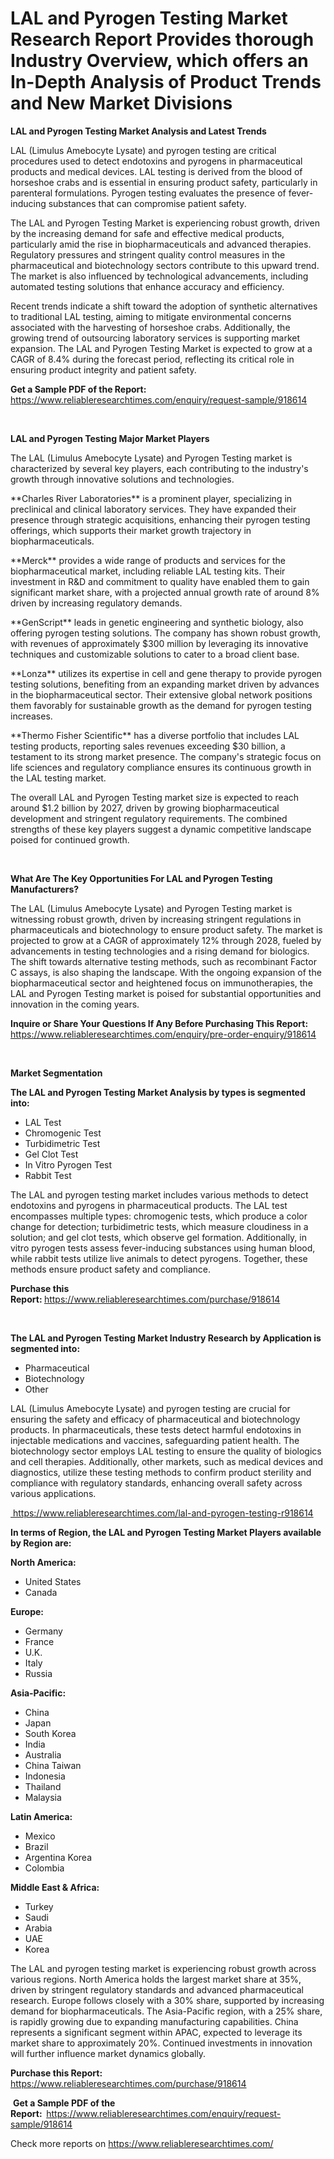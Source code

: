 <p><h1>LAL and Pyrogen Testing Market Research Report Provides thorough Industry Overview, which offers an In-Depth Analysis of Product Trends and New Market Divisions</h1></p><p><strong>LAL and Pyrogen Testing Market Analysis and Latest Trends</strong></p>
<p><p>LAL (Limulus Amebocyte Lysate) and pyrogen testing are critical procedures used to detect endotoxins and pyrogens in pharmaceutical products and medical devices. LAL testing is derived from the blood of horseshoe crabs and is essential in ensuring product safety, particularly in parenteral formulations. Pyrogen testing evaluates the presence of fever-inducing substances that can compromise patient safety.</p><p>The LAL and Pyrogen Testing Market is experiencing robust growth, driven by the increasing demand for safe and effective medical products, particularly amid the rise in biopharmaceuticals and advanced therapies. Regulatory pressures and stringent quality control measures in the pharmaceutical and biotechnology sectors contribute to this upward trend. The market is also influenced by technological advancements, including automated testing solutions that enhance accuracy and efficiency.</p><p>Recent trends indicate a shift toward the adoption of synthetic alternatives to traditional LAL testing, aiming to mitigate environmental concerns associated with the harvesting of horseshoe crabs. Additionally, the growing trend of outsourcing laboratory services is supporting market expansion. The LAL and Pyrogen Testing Market is expected to grow at a CAGR of 8.4% during the forecast period, reflecting its critical role in ensuring product integrity and patient safety.</p></p>
<p><strong>Get a Sample PDF of the Report:&nbsp;</strong> <a href="https://www.reliableresearchtimes.com/enquiry/request-sample/918614?utm_campaign=3101&utm_medium=2&utm_source=Github&utm_content=ia&utm_term=07032025&utm_id=lal-and-pyrogen-testing">https://www.reliableresearchtimes.com/enquiry/request-sample/918614</a></p>
<p>&nbsp;</p>
<p><strong>LAL and Pyrogen Testing Major Market Players</strong></p>
<p><p>The LAL (Limulus Amebocyte Lysate) and Pyrogen Testing market is characterized by several key players, each contributing to the industry's growth through innovative solutions and technologies.</p><p>**Charles River Laboratories** is a prominent player, specializing in preclinical and clinical laboratory services. They have expanded their presence through strategic acquisitions, enhancing their pyrogen testing offerings, which supports their market growth trajectory in biopharmaceuticals.</p><p>**Merck** provides a wide range of products and services for the biopharmaceutical market, including reliable LAL testing kits. Their investment in R&D and commitment to quality have enabled them to gain significant market share, with a projected annual growth rate of around 8% driven by increasing regulatory demands.</p><p>**GenScript** leads in genetic engineering and synthetic biology, also offering pyrogen testing solutions. The company has shown robust growth, with revenues of approximately $300 million by leveraging its innovative techniques and customizable solutions to cater to a broad client base.</p><p>**Lonza** utilizes its expertise in cell and gene therapy to provide pyrogen testing solutions, benefiting from an expanding market driven by advances in the biopharmaceutical sector. Their extensive global network positions them favorably for sustainable growth as the demand for pyrogen testing increases.</p><p>**Thermo Fisher Scientific** has a diverse portfolio that includes LAL testing products, reporting sales revenues exceeding $30 billion, a testament to its strong market presence. The company's strategic focus on life sciences and regulatory compliance ensures its continuous growth in the LAL testing market.</p><p>The overall LAL and Pyrogen Testing market size is expected to reach around $1.2 billion by 2027, driven by growing biopharmaceutical development and stringent regulatory requirements. The combined strengths of these key players suggest a dynamic competitive landscape poised for continued growth.</p></p>
<p>&nbsp;</p>
<p><strong>What Are The Key Opportunities For LAL and Pyrogen Testing Manufacturers?</strong></p>
<p><p>The LAL (Limulus Amebocyte Lysate) and Pyrogen Testing market is witnessing robust growth, driven by increasing stringent regulations in pharmaceuticals and biotechnology to ensure product safety. The market is projected to grow at a CAGR of approximately 12% through 2028, fueled by advancements in testing technologies and a rising demand for biologics. The shift towards alternative testing methods, such as recombinant Factor C assays, is also shaping the landscape. With the ongoing expansion of the biopharmaceutical sector and heightened focus on immunotherapies, the LAL and Pyrogen Testing market is poised for substantial opportunities and innovation in the coming years.</p></p>
<p><strong>Inquire or Share Your Questions If Any Before Purchasing This Report:</strong> <a href="https://www.reliableresearchtimes.com/enquiry/pre-order-enquiry/918614?utm_campaign=3101&utm_medium=2&utm_source=Github&utm_content=ia&utm_term=07032025&utm_id=lal-and-pyrogen-testing">https://www.reliableresearchtimes.com/enquiry/pre-order-enquiry/918614</a></p>
<p>&nbsp;</p>
<p><strong>Market Segmentation</strong></p>
<p><strong>The LAL and Pyrogen Testing Market Analysis by types is segmented into:</strong></p>
<p><ul><li>LAL Test</li><li>Chromogenic Test</li><li>Turbidimetric Test</li><li>Gel Clot Test</li><li>In Vitro Pyrogen Test</li><li>Rabbit Test</li></ul></p>
<p><p>The LAL and pyrogen testing market includes various methods to detect endotoxins and pyrogens in pharmaceutical products. The LAL test encompasses multiple types: chromogenic tests, which produce a color change for detection; turbidimetric tests, which measure cloudiness in a solution; and gel clot tests, which observe gel formation. Additionally, in vitro pyrogen tests assess fever-inducing substances using human blood, while rabbit tests utilize live animals to detect pyrogens. Together, these methods ensure product safety and compliance.</p></p>
<p><strong>Purchase this Report:&nbsp;</strong><a href="https://www.reliableresearchtimes.com/purchase/918614?utm_campaign=3101&utm_medium=2&utm_source=Github&utm_content=ia&utm_term=07032025&utm_id=lal-and-pyrogen-testing">https://www.reliableresearchtimes.com/purchase/918614</a></p>
<p>&nbsp;</p>
<p><strong>The LAL and Pyrogen Testing Market Industry Research by Application is segmented into:</strong></p>
<p><ul><li>Pharmaceutical</li><li>Biotechnology</li><li>Other</li></ul></p>
<p><p>LAL (Limulus Amebocyte Lysate) and pyrogen testing are crucial for ensuring the safety and efficacy of pharmaceutical and biotechnology products. In pharmaceuticals, these tests detect harmful endotoxins in injectable medications and vaccines, safeguarding patient health. The biotechnology sector employs LAL testing to ensure the quality of biologics and cell therapies. Additionally, other markets, such as medical devices and diagnostics, utilize these testing methods to confirm product sterility and compliance with regulatory standards, enhancing overall safety across various applications.</p></p>
<p><a href="https://www.reliableresearchtimes.com/lal-and-pyrogen-testing-r918614?utm_campaign=3101&utm_medium=2&utm_source=Github&utm_content=ia&utm_term=07032025&utm_id=lal-and-pyrogen-testing">&nbsp;https://www.reliableresearchtimes.com/lal-and-pyrogen-testing-r918614</a></p>
<p><strong>In terms of Region, the LAL and Pyrogen Testing Market Players available by Region are:</strong></p>
<p>
    <p> <strong> North America: </strong>
        <ul>
            <li>United States</li>
            <li>Canada</li>
        </ul>
        </p> 
    <p> <strong> Europe: </strong>
        <ul>
            <li>Germany</li>
            <li>France</li>
            <li>U.K.</li>
            <li>Italy</li>
            <li>Russia</li>
        </ul>
        </p> 
    <p> <strong> Asia-Pacific: </strong>
        <ul>
            <li>China</li>
            <li>Japan</li>
            <li>South Korea</li>
            <li>India</li>
            <li>Australia</li>
            <li>China Taiwan</li>
            <li>Indonesia</li>
            <li>Thailand</li>
            <li>Malaysia</li>
        </ul>
        </p> 
    <p> <strong> Latin America: </strong>
        <ul>
            <li>Mexico</li>
            <li>Brazil</li>
            <li>Argentina Korea</li>
            <li>Colombia</li>
        </ul>
        </p> 
    <p> <strong> Middle East & Africa: </strong>
        <ul>
            <li>Turkey</li>
            <li>Saudi</li>
            <li>Arabia</li>
            <li>UAE</li>
            <li>Korea</li>
        </ul>
    </p>
    </p>
<p><p>The LAL and pyrogen testing market is experiencing robust growth across various regions. North America holds the largest market share at 35%, driven by stringent regulatory standards and advanced pharmaceutical research. Europe follows closely with a 30% share, supported by increasing demand for biopharmaceuticals. The Asia-Pacific region, with a 25% share, is rapidly growing due to expanding manufacturing capabilities. China represents a significant segment within APAC, expected to leverage its market share to approximately 20%. Continued investments in innovation will further influence market dynamics globally.</p></p>
<p><strong>Purchase this Report: </strong><a href="https://www.reliableresearchtimes.com/purchase/918614?utm_campaign=3101&utm_medium=2&utm_source=Github&utm_content=ia&utm_term=07032025&utm_id=lal-and-pyrogen-testing">https://www.reliableresearchtimes.com/purchase/918614</a></p>
<p>&nbsp;<strong>Get a Sample PDF of the Report:&nbsp;&nbsp;</strong><a href="https://www.reliableresearchtimes.com/enquiry/request-sample/918614?utm_campaign=3101&utm_medium=2&utm_source=Github&utm_content=ia&utm_term=07032025&utm_id=lal-and-pyrogen-testing">https://www.reliableresearchtimes.com/enquiry/request-sample/918614</a></p>
<p><strong></strong></p>
<p>Check more reports on <a href="https://www.reliableresearchtimes.com/?utm_campaign=3101&utm_medium=2&utm_source=Github&utm_content=ia&utm_term=07032025&utm_id=lal-and-pyrogen-testing">https://www.reliableresearchtimes.com/</a></p>